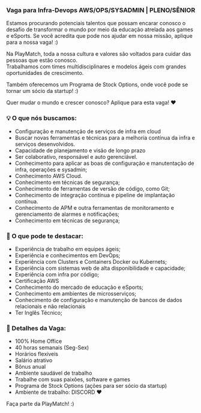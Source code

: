 ### Vaga para Infra-Devops AWS/OPS/SYSADMIN | PLENO/SÊNIOR
 
Estamos procurando potenciais talentos que possam encarar conosco o desafio de transformar o mundo por meio da educação atrelada aos games e eSports. 
Se você acredita que pode nos ajudar em nossa missão, aplique para a nossa vaga! :)
 
Na PlayMatch, toda a nossa cultura e valores são voltados para cuidar das pessoas que estão conosco.  
Trabalhamos com times multidisciplinares e modelos ágeis com grandes oportunidades de crescimento.
 
Também oferecemos um Programa de Stock Options, onde você pode se tornar um sócio da startup! :)
 
Quer mudar o mundo e crescer conosco? Aplique para esta vaga! ♥
 
### 💡 O que nós buscamos:
 
- Configuração e manutenção de serviços de infra em cloud
- Buscar novas ferramentas e técnicas para a melhoria contínua da infra e serviços desenvolvidos.
- Capacidade de planejamento e visão de longo prazo
- Ser colaborativo, responsável e auto gerenciável.  
- Conhecimento para aplicar as boas de configuração e manutentação de infra, operações e sysadmin;
- Conhecimento AWS Cloud.
- Conhecimento em técnicas de segurança;
- Conhecimento de ferramentas de versão de código, como Git;
- Conhecimento de integração contínua e pipeline de implantação contínua.
- Conhecimento de APM e outra ferramentas de monitoramento e gerenciamento de alarmes e notificações;
- Conhecimento em técnicas de segurança;
 
### 🔎 O que pode te destacar:
- Experiência de trabalho em equipes ágeis;
- Experiência e conhecimentos em DevOps;
- Experiência com Clusters e Containers Docker ou Kubernets;
- Experiência com sistemas web de alta disponibilidade e capacidade;
- Experiência com infra por código;
- Certificação AWS
- Conhecimento do mercado de educação e eSports;
- Conhecimento em ambientes de microsserviços; 
- Conhecimento de configuração e manutenção de bancos de dados relacionais e não relacionais
- Ter Inglês Técnico;
 
### 🚀 Detalhes da Vaga:
- 100% Home Office
- 40 horas semanais (Seg-Sex) 
- Horários flexíveis
- Salário atrativo
- Bônus anual
- Ambiente saudável de trabalho
- Trabalhe com suas paixões, software e games
- Programa de Stock Options (ações para ser sócio da startup)
- Ambiente de trabalho: DISCORD ♥
 
Faça parte da PlayMatch! :)
